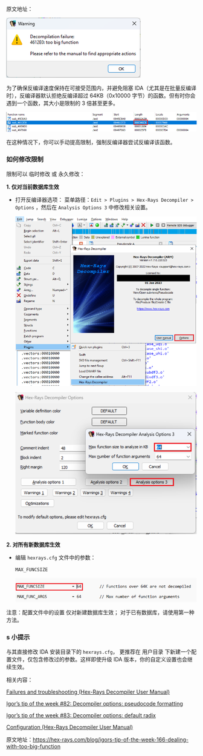 原文地址：

![](assets/2023/11/bigfunc1.png)

为了确保反编译速度保持在可接受范围内，并避免阻塞 IDA（尤其是在批量反编译时），反编译器默认拒绝反编译超过 64KB（0x10000 字节）的函数。但有时你会遇到一个函数，其大小是限制的 3 倍甚至更多。

![](assets/2023/11/bigfunc2.png)

在这种情况下，你可以手动提高限制，强制反编译器尝试反编译该函数。

### 如何修改限制

限制可以 临时修改 或 永久修改：

**1. 仅对当前数据库生效**

- 打开反编译器选项： 菜单路径：`Edit > Plugins > Hex-Rays Decompiler > Options` ，然后在 `Analysis Options 3` 中修改相关设置。

  ![](assets/2022/03/hr_options2.png)

  ![](assets/2023/11/bigfunc3.png)

**2. 对所有新数据库生效**

- 编辑 `hexrays.cfg` 文件中的参数：
  ```bash
  MAX_FUNCSIZE
  ```
  ![](assets/2023/11/bigfunc4.png)

注意：配置文件中的设置 仅对新建数据库生效； 对于已有数据库，请使用第一种方法。

### s 小提示

与其直接修改 IDA 安装目录下的 `hexrays.cfg`， 更推荐在 用户目录 下新建一个配置文件，仅包含修改过的参数。这样即使升级 IDA 版本，你的自定义设置也会继续生效。

相关内容：

[Failures and troubleshooting (Hex-Rays Decompiler User Manual)](https://www.hex-rays.com/products/decompiler/manual/failures.shtml)

[Igor’s tip of the week #82: Decompiler options: pseudocode formatting](https://hex-rays.com/blog/igors-tip-of-the-week-82-decompiler-options-pseudocode-formatting/)

[Igor’s tip of the week #83: Decompiler options: default radix](https://hex-rays.com/blog/igors-tip-of-the-week-83-decompiler-options-default-radix/)

[Configuration (Hex-Rays Decompiler User Manual)](https://www.hex-rays.com/products/decompiler/manual/config.shtml)

原文地址：https://hex-rays.com/blog/igors-tip-of-the-week-166-dealing-with-too-big-function
